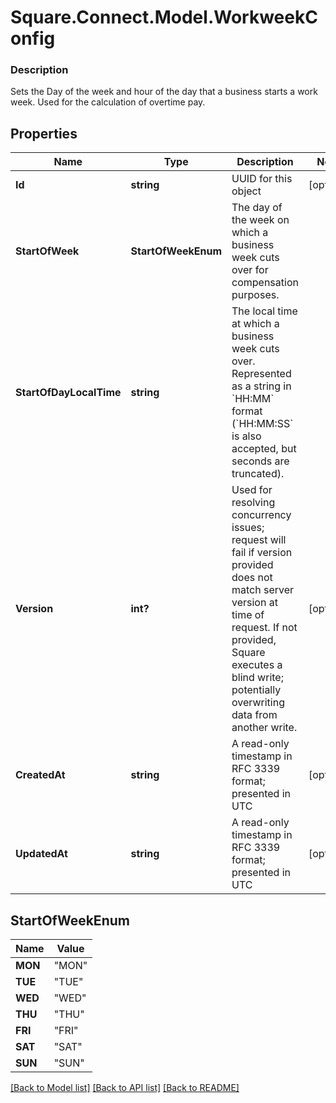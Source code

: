 # Square.Connect.Model.WorkweekConfig

### Description

Sets the Day of the week and hour of the day that a business starts a  work week. Used for the calculation of overtime pay.

## Properties

Name | Type | Description | Notes
------------ | ------------- | ------------- | -------------
**Id** | **string** | UUID for this object | [optional] 
**StartOfWeek** | **StartOfWeekEnum** | The day of the week on which a business week cuts over for compensation purposes. | 
**StartOfDayLocalTime** | **string** | The local time at which a business week cuts over. Represented as a string in &#x60;HH:MM&#x60; format (&#x60;HH:MM:SS&#x60; is also accepted, but seconds are truncated). | 
**Version** | **int?** | Used for resolving concurrency issues; request will fail if version provided does not match server version at time of request. If not provided, Square executes a blind write; potentially overwriting data from another write. | [optional] 
**CreatedAt** | **string** | A read-only timestamp in RFC 3339 format; presented in UTC | [optional] 
**UpdatedAt** | **string** | A read-only timestamp in RFC 3339 format; presented in UTC | [optional] 


## StartOfWeekEnum

Name | Value
------------ | -------------
**MON** | "MON"
**TUE** | "TUE"
**WED** | "WED"
**THU** | "THU"
**FRI** | "FRI"
**SAT** | "SAT"
**SUN** | "SUN"



[[Back to Model list]](../README.md#documentation-for-models) [[Back to API list]](../README.md#documentation-for-api-endpoints) [[Back to README]](../README.md)

